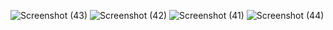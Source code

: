 ![Screenshot (43)](https://github.com/user-attachments/assets/cde6bd7a-a889-4a85-97d0-3d3a52dcf2ef)
![Screenshot (42)](https://github.com/user-attachments/assets/97b0fef8-24cc-41bc-84a6-ace68e15dd1a)
![Screenshot (41)](https://github.com/user-attachments/assets/a02fe45c-6421-4648-9ad5-83d85674fa93)
![Screenshot (44)](https://github.com/user-attachments/assets/0b657a05-fa67-42de-97d6-65e74c38a45f)
